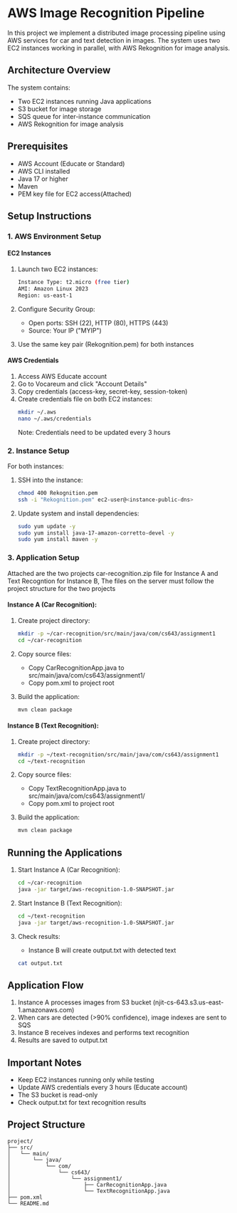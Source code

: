 # AWS Image Recognition Pipeline

In this project we implement a distributed image processing pipeline using AWS services for car and text detection in images. The system uses two EC2 instances working in parallel, with AWS Rekognition for image analysis.

## Architecture Overview

The system contains:
- Two EC2 instances running Java applications
- S3 bucket for image storage
- SQS queue for inter-instance communication
- AWS Rekognition for image analysis

## Prerequisites

- AWS Account (Educate or Standard)
- AWS CLI installed
- Java 17 or higher
- Maven
- PEM key file for EC2 access(Attached)

## Setup Instructions

### 1. AWS Environment Setup

#### EC2 Instances
1. Launch two EC2 instances:
   ```bash
   Instance Type: t2.micro (free tier)
   AMI: Amazon Linux 2023
   Region: us-east-1
   ```

2. Configure Security Group:
   - Open ports: SSH (22), HTTP (80), HTTPS (443)
   - Source: Your IP ("MYIP")

3. Use the same key pair (Rekognition.pem) for both instances

#### AWS Credentials
1. Access AWS Educate account
2. Go to Vocareum and click "Account Details"
3. Copy credentials (access-key, secret-key, session-token)
4. Create credentials file on both EC2 instances:
   ```bash
   mkdir ~/.aws
   nano ~/.aws/credentials
   ```
   Note: Credentials need to be updated every 3 hours

### 2. Instance Setup

For both instances:

1. SSH into the instance:
   ```bash
   chmod 400 Rekognition.pem
   ssh -i "Rekognition.pem" ec2-user@<instance-public-dns>
   ```

2. Update system and install dependencies:
   ```bash
   sudo yum update -y
   sudo yum install java-17-amazon-corretto-devel -y
   sudo yum install maven -y
   ```

### 3. Application Setup

Attached are the two projects car-recognition.zip file for Instance A and Text Recogntion for Instance B, The files on the server must follow the project structure for the two projects

#### Instance A (Car Recognition):
1. Create project directory:
   ```bash
   mkdir -p ~/car-recognition/src/main/java/com/cs643/assignment1
   cd ~/car-recognition
   ```

2. Copy source files:
   - Copy CarRecognitionApp.java to src/main/java/com/cs643/assignment1/
   - Copy pom.xml to project root

3. Build the application:
   ```bash
   mvn clean package
   ```

#### Instance B (Text Recognition):
1. Create project directory:
   ```bash
   mkdir -p ~/text-recognition/src/main/java/com/cs643/assignment1
   cd ~/text-recognition
   ```

2. Copy source files:
   - Copy TextRecognitionApp.java to src/main/java/com/cs643/assignment1/
   - Copy pom.xml to project root

3. Build the application:
   ```bash
   mvn clean package
   ```

## Running the Applications

1. Start Instance A (Car Recognition):
   ```bash
   cd ~/car-recognition
   java -jar target/aws-recognition-1.0-SNAPSHOT.jar
   ```

2. Start Instance B (Text Recognition):
   ```bash
   cd ~/text-recognition
   java -jar target/aws-recognition-1.0-SNAPSHOT.jar
   ```

3. Check results:
   - Instance B will create output.txt with detected text
   ```bash
   cat output.txt
   ```

## Application Flow
1. Instance A processes images from S3 bucket (njit-cs-643.s3.us-east-1.amazonaws.com)
2. When cars are detected (>90% confidence), image indexes are sent to SQS
3. Instance B receives indexes and performs text recognition
4. Results are saved to output.txt

## Important Notes
- Keep EC2 instances running only while testing
- Update AWS credentials every 3 hours (Educate account)
- The S3 bucket is read-only
- Check output.txt for text recognition results

## Project Structure
```
project/
├── src/
│   └── main/
│       └── java/
│           └── com/
│               └── cs643/
│                   └── assignment1/
│                       ├── CarRecognitionApp.java
│                       └── TextRecognitionApp.java
├── pom.xml
└── README.md
```